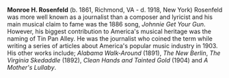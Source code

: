 
**Monroe H. Rosenfeld** (b. 1861, Richmond, VA - d. 1918, New York) Rosenfeld was more well known as a journalist than a composer and lyricist and his main musical claim to fame was the 1886 song, *Johnnie Get Your Gun*. However, his biggest contribution to America's musical heritage was the naming of Tin Pan Alley. He was the journalist who coined the term while writing a series of articles about America's popular music industry in 1903. His other works include; *Alabama Walk-Around* (1891), *The New Berlin*, *The Virginia Skedaddle* (1892), *Clean Hands and Tainted Gold* (1904) and *A Mother's Lullaby*.


 